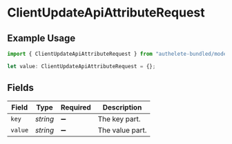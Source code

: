# ClientUpdateApiAttributeRequest

## Example Usage

```typescript
import { ClientUpdateApiAttributeRequest } from "authelete-bundled/models/operations";

let value: ClientUpdateApiAttributeRequest = {};
```

## Fields

| Field              | Type               | Required           | Description        |
| ------------------ | ------------------ | ------------------ | ------------------ |
| `key`              | *string*           | :heavy_minus_sign: | The key part.      |
| `value`            | *string*           | :heavy_minus_sign: | The value part.    |